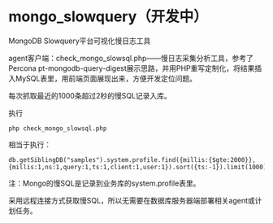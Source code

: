 # mongo_slowquery（开发中）
MongoDB Slowquery平台可视化慢日志工具

agent客户端：check_mongo_slowsql.php——慢日志采集分析工具，参考了Percona pt-mongodb-query-digest展示思路，并用PHP重写定制化，将结果插入MySQL表里，用前端页面展现出来，方便开发定位问题。

每次抓取最近的1000条超过2秒的慢SQL记录入库。

执行

    php check_mongo_slowsql.php 

相当于执行：

    db.getSiblingDB("samples").system.profile.find({millis:{$gte:2000}},    
    {millis:1,ns:1,query:1,ts:1,client:1,user:1}).sort({ts:-1}).limit(1000)

注：Mongo的慢SQL是记录到业务库的system.profile表里。

采用远程连接方式获取慢SQL，所以无需要在数据库服务器端部署相关agent或计划任务。
